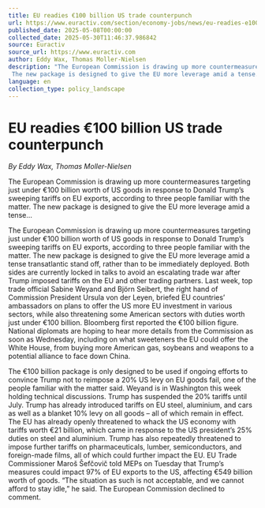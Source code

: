 ```yaml
---
title: EU readies €100 billion US trade counterpunch
url: https://www.euractiv.com/section/economy-jobs/news/eu-readies-e100-billion-us-trade-counterpunch/
published_date: 2025-05-08T00:00:00
collected_date: 2025-05-30T11:46:37.986842
source: Euractiv
source_url: https://www.euractiv.com
author: Eddy Wax, Thomas Moller-Nielsen
description: "The European Commission is drawing up more countermeasures targeting just under €100 billion worth of US goods in response to Donald Trump’s sweeping tariffs on EU exports, according to three people familiar with the matter. 
 The new package is designed to give the EU more leverage amid a tense..."
language: en
collection_type: policy_landscape
---
```


# EU readies €100 billion US trade counterpunch

*By Eddy Wax, Thomas Moller-Nielsen*

The European Commission is drawing up more countermeasures targeting just under €100 billion worth of US goods in response to Donald Trump’s sweeping tariffs on EU exports, according to three people familiar with the matter. 
 The new package is designed to give the EU more leverage amid a tense...

The European Commission is drawing up more countermeasures targeting just under €100 billion worth of US goods in response to Donald Trump’s sweeping tariffs on EU exports, according to three people familiar with the matter. 
 The new package is designed to give the EU more leverage amid a tense transatlantic stand off, rather than to be immediately deployed. Both sides are currently locked in talks to avoid an escalating trade war after Trump imposed tariffs on the EU and other trading partners. 
 Last week, top trade official Sabine Weyand and Björn Seibert, the right hand of Commission President Ursula von der Leyen, briefed EU countries’ ambassadors on plans to offer the US more EU investment in various sectors, while also threatening some American sectors with duties worth just under €100 billion. Bloomberg first reported the €100 billion figure. 
National diplomats are hoping to hear more details from the Commission as soon as Wednesday, including on what sweeteners the EU could offer the White House, from buying more American gas, soybeans and weapons to a potential alliance to face down China.

The €100 billion package is only designed to be used if ongoing efforts to convince Trump not to reimpose a 20% US levy on EU goods fail, one of the people familiar with the matter said. Weyand is in Washington this week holding technical discussions. Trump has suspended the 20% tariffs until July.
 Trump has already introduced tariffs on EU steel, aluminium, and cars as well as a blanket 10% levy on all goods – all of which remain in effect. 
 The EU has already openly threatened to whack the US economy with tariffs worth €21 billion, which came in response to the US president’s 25% duties on steel and aluminium. 
 Trump has also repeatedly threatened to impose further tariffs on pharmaceuticals, lumber, semiconductors, and foreign-made films, all of which could further impact the EU. 
 EU Trade Commissioner Maroš Šefčovič told MEPs on Tuesday that Trump’s measures could impact 97% of EU exports to the US, affecting €549 billion worth of goods. 
 “The situation as such is not acceptable, and we cannot afford to stay idle,” he said. 
The European Commission declined to comment.